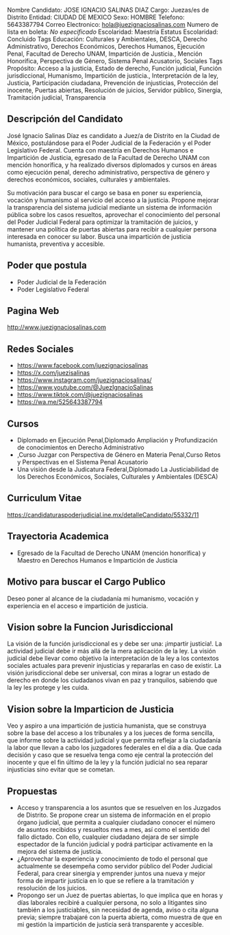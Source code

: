 Nombre Candidato: JOSE IGNACIO SALINAS DIAZ
Cargo: Juezas/es de Distrito
Entidad: CIUDAD DE MEXICO
Sexo: HOMBRE
Telefono: 5643387794
Correo Electronico: hola@juezignaciosalinas.com
Numero de lista en boleta: *No especificado*
Escolaridad: Maestría
Estatus Escolaridad: Concluido
Tags Educación: Culturales y Ambientales, DESCA, Derecho Administrativo, Derechos Económicos, Derechos Humanos, Ejecución Penal, Facultad de Derecho UNAM, Impartición de Justicia., Mención Honorífica, Perspectiva de Género, Sistema Penal Acusatorio, Sociales
Tags Propósito: Acceso a la justicia, Estado de derecho, Función judicial, Función jurisdiccional, Humanismo, Impartición de justicia., Interpretación de la ley, Justicia, Participación ciudadana, Prevención de injusticias, Protección del inocente, Puertas abiertas, Resolución de juicios, Servidor público, Sinergia, Tramitación judicial, Transparencia


## Descripción del Candidato 

José Ignacio Salinas Díaz es candidato a Juez/a de Distrito en la Ciudad de México, postulándose para el Poder Judicial de la Federación y el Poder Legislativo Federal. Cuenta con maestría en Derechos Humanos e Impartición de Justicia, egresado de la Facultad de Derecho UNAM con mención honorífica, y ha realizado diversos diplomados y cursos en áreas como ejecución penal, derecho administrativo, perspectiva de género y derechos económicos, sociales, culturales y ambientales.

Su motivación para buscar el cargo se basa en poner su experiencia, vocación y humanismo al servicio del acceso a la justicia. Propone mejorar la transparencia del sistema judicial mediante un sistema de información pública sobre los casos resueltos, aprovechar el conocimiento del personal del Poder Judicial Federal para optimizar la tramitación de juicios, y mantener una política de puertas abiertas para recibir a cualquier persona interesada en conocer su labor. Busca una impartición de justicia humanista, preventiva y accesible.


## Poder que postula

- Poder Judicial de la Federación
- Poder Legislativo Federal


## Pagina Web

http://www.juezignaciosalinas.com


## Redes Sociales

- https://www.facebook.com/juezignaciosalinas
- https://x.com/juezisalinas
- https://www.instagram.com/juezignaciosalinas/
- https://www.youtube.com/@JuezIgnacioSalinas
- https://www.tiktok.com/@juezignaciosalinas
- https://wa.me/525643387794


## Cursos

- Diplomado en Ejecución Penal,Diplomado Ampliación y Profundización de conocimientos en Derecho Administrativo
- ,Curso Juzgar con Perspectiva de Género en Materia Penal,Curso Retos y Perspectivas en el Sistema Penal Acusatorio
- Una visión desde la Judicatura Federal,Diplomado La Justiciabilidad de los Derechos Económicos, Sociales, Culturales y Ambientales (DESCA)


## Curriculum Vitae

https://candidaturaspoderjudicial.ine.mx/detalleCandidato/55332/11


## Trayectoria Academica

- Egresado de la Facultad de Derecho UNAM (mención honorífica) y Maestro en Derechos Humanos e Impartición de Justicia


## Motivo para buscar el Cargo Publico

Deseo poner al alcance de la ciudadanía mi humanismo, vocación y experiencia en el acceso e impartición de justicia.


## Vision sobre la Funcion Jurisdiccional

La visión de la función jurisdiccional es y debe ser una: ¡impartir justicia!. La actividad judicial debe ir más allá de la mera aplicación de la ley. La visión judicial debe llevar como objetivo la interpretación de la ley a los contextos sociales actuales para prevenir injusticias y repararlas en caso de existir. La visión jurisdiccional debe ser universal, con miras a lograr un estado de derecho en donde los ciudadanos vivan en paz y tranquilos, sabiendo que la ley les protege y les cuida.


## Vision sobre la Imparticion de Justicia

Veo y aspiro a una impartición de justicia humanista, que se construya sobre la base del acceso a los tribunales y a los jueces de forma sencilla, que informe sobre la actividad judicial y que permita reflejar a la ciudadanía la labor que llevan a cabo los juzgadores federales en el día a día. Que cada decisión y caso que se resuelva tenga como eje central la protección del inocente y que el fin último de la ley y la función judicial no sea reparar injusticias sino evitar que se cometan.


## Propuestas

- Acceso y transparencia a los asuntos que se resuelven en los Juzgados de Distrito. Se propone crear un sistema de información en el propio órgano judicial, que permita a cualquier ciudadano conocer el número de asuntos recibidos y resueltos mes a mes, así como el sentido del fallo dictado. Con ello, cualquier ciudadano dejara de ser simple espectador de la función judicial y podrá participar activamente en la mejora del sistema de justicia.
- ¿Aprovechar la experiencia y conocimiento de todo el personal que actualmente se desempeña como servidor público del Poder Judicial Federal, para crear sinergia y emprender juntos una nueva y mejor forma de impartir justicia en lo que se refiere a la tramitación y resolución de los juicios.
- Propongo ser un Juez de puertas abiertas, lo que implica que en horas y días laborales recibiré a cualquier persona, no solo a litigantes sino también a los justiciables, sin necesidad de agenda, aviso o cita alguna previa; siempre trabajaré con la puerta abierta, como muestra de que en mi gestión la impartición de justicia será transparente y accesible.

